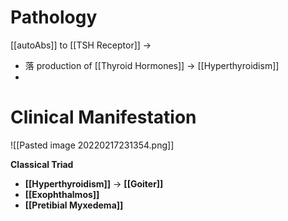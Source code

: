# Pathology
[[autoAbs]] to [[TSH Receptor]] → 
- 落 production of [[Thyroid Hormones]] → [[Hyperthyroidism]]
- 

# Clinical Manifestation

![[Pasted image 20220217231354.png]]

**Classical Triad**
- **[[Hyperthyroidism]]** → **[[Goiter]]**
- **[[Exophthalmos]]**
- **[[Pretibial Myxedema]]**
